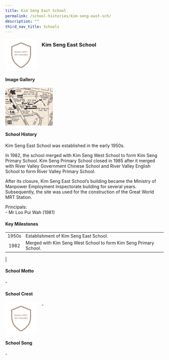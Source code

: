 ```yaml
---
title: Kim Seng East School
permalink: /school-histories/kim-seng-east-sch/
description: ""
third_nav_title: Schools
---
```

<img src="/images/kimsengeastsch1.png" style="width:20%;margin-right:15px;" align = "left">

### **Kim Seng East School**

<br clear="left">

#### **Image Gallery**

<p><a href="https://d1yxymztqoj7qn.amplifyapp.com/images/kimsengeastsch2.jpg">  
<img src="/images/kimsengeastsch2.jpg" style="width:30%;margin-right:15px;" align = "left">
</a></p>

<br clear="left">

#### **School History**
Kim Seng East School was established in the early 1950s.  
  
In 1982, the school merged with Kim Seng West School to form Kim Seng Primary School. Kim Seng Primary School closed in 1985 after it merged with River Valley Government Chinese School and River Valley English School to form River Valley Primary School.  
  
After its closure, Kim Seng East School’s building became the Ministry of Manpower Employment Inspectorate building for several years. Subsequently, the site was used for the construction of the Great World MRT Station.  
  
Principals:<br>
\- Mr Loo Pui Wah (1981)

#### **Key Milestones**

|  |  |
|:---:|---|
| 1950s | Establishment of Kim Seng East School. |
| 1982 | Merged with Kim Seng West School to form Kim Seng Primary School. |
|

#### **School Motto**
\-

#### **School Crest**
<img src="/images/kimsengeastsch1.png" style="width:20%;margin-right:15px;" align = "left">

\-

<br clear="left">

#### **School Song**
\-
